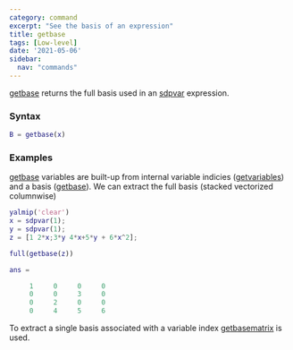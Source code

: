 ```yaml
---
category: command
excerpt: "See the basis of an expression"
title: getbase
tags: [Low-level]
date: '2021-05-06'
sidebar:
  nav: "commands"
---
```


[getbase](/command/getbase) returns the full basis used in an [sdpvar](/command/sdpvar) expression.

### Syntax

````matlab
B = getbase(x)
````

### Examples

[getbase](/command/getbase) variables are built-up from internal variable indicies ([getvariables](/command/getvariables)) and a basis ([getbase](/command/getbase)). We can extract the full basis (stacked vectorized columnwise)

````matlab
yalmip('clear')
x = sdpvar(1);
y = sdpvar(1);
z = [1 2*x;3*y 4*x+5*y + 6*x^2];

full(getbase(z))

ans =

     1     0     0     0
     0     0     3     0
     0     2     0     0
     0     4     5     6

````

To extract a single basis associated with a variable index [getbasematrix](/command/getbasematrix) is used.
